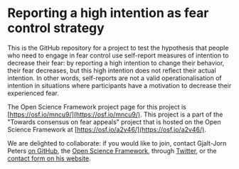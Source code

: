 # Reporting a high intention as fear control strategy

This is the GitHub repository for a project to test the hypothesis that people who need to engage in fear control use self-report measures of intention to decrease their fear: by reporting a high intention to change their behavior, their fear decreases, but this high intention does not reflect their actual intention. In other words, self-reports are not a valid operationalisation of intention in situations where participants have a motivation to decrease their experienced fear.

The Open Science Framework project page for this project is [https://osf.io/mncu9/](https://osf.io/mncu9/). This project is a part of the "Towards consensus on fear appeals" project that is hosted on the Open Science Framework at [https://osf.io/a2v46/](https://osf.io/a2v46/).

We are delighted to collaborate: if you would like to join, contact Gjalt-Jorn Peters [on GitHub](https://github.com/Matherion), the [Open Science Framework](https://osf.io/txfec/), through [Twitter](https://twitter.com/matherion), or the [contact form on his website](https://behaviorchange.eu).
